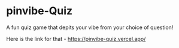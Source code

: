 # pinvibe-Quiz
A fun quiz game that depits your vibe from your choice of question! 

Here is the link for that - 
https://pinvibe-quiz.vercel.app/
